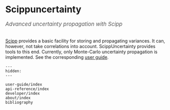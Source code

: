 # Scippuncertainty

<span style="font-size:1.2em;font-style:italic;color:#5a5a5a">
  Advanced uncertainty propagation with Scipp
  </br></br>
</span>

[Scipp](https://scipp.github.io/) provides a basic facility for storing and propagating variances.
It can, however, not take correlations into account.
ScippUncertainty provides tools to this end.
Currently, only Monte-Carlo uncertainty propagation is implemented.
See the corresponding [user guide](./user-guide/mc.ipynb).


```{toctree}
---
hidden:
---

user-guide/index
api-reference/index
developer/index
about/index
bibliography
```
